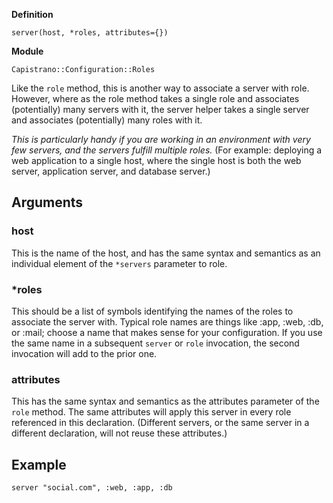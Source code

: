 **Definition**

    server(host, *roles, attributes={}) 

**Module**

    Capistrano::Configuration::Roles 

Like the `role` method, this is another way to associate a server with role. However, where as the role method takes a single role and associates (potentially) many servers with it, the server helper takes a single server and associates (potentially) many roles with it.

*This is particularly handy if you are working in an environment with very few servers, and the servers fulfill multiple roles.* (For example: deploying a web application to a single host, where the single host is both the web server, application server, and database server.) 

## Arguments

### host

This is the name of the host, and has the same syntax and semantics as an individual element of the `*servers` parameter to role. 

### *roles

This should be a list of symbols identifying the names of the roles to associate the server with. Typical role names are things like :app, :web, :db, or :mail; choose a name that makes sense for your configuration. If you use the same name in a subsequent `server` or `role` invocation, the second invocation will add to the prior one. 

### attributes

This has the same syntax and semantics as the attributes parameter of the `role` method. The same attributes will apply this server in every role referenced in this declaration. (Different servers, or the same server in a different declaration, will not reuse these attributes.) 

## Example

    server "social.com", :web, :app, :db